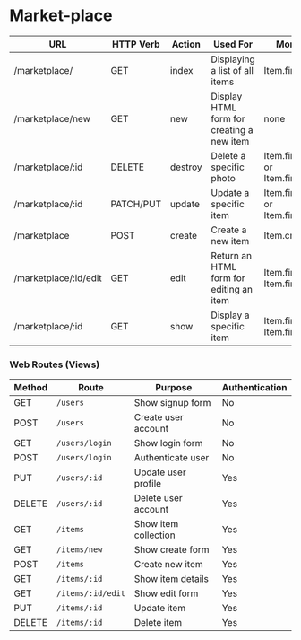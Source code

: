 # Market-place


| **URL** | **HTTP Verb** |  **Action**| **Used For**| **Mongoose Method** | **View** |
|------------|-------------|------------|-------------------------------| ---------------------| ------------- |
| /marketplace/         | GET       | index  | Displaying a list of all items | Item.find | Index.jsx |
| /marketplace/new         | GET       | new | Display HTML form for creating a new item | none | New.jsx |
| /marketplace/:id      | DELETE    | destroy | Delete a specific photo  | Item.findByIdAndRemove or Item.findByIdAndDelete | none |
| /marketplace/:id      | PATCH/PUT | update | Update a specific item   | Item.findByIdAndUpdate or Item.findOneAndUpdate | none |
| /marketplace          | POST      | create | Create a new item | Item.create | none |
| /marketplace/:id/edit | GET       | edit   | Return an HTML form for editing an item | Item.findOne or Item.findById | Edit.jsx |
| /marketplace/:id      | GET       | show   | Display a specific item | Item.findOne or Item.findById | Show.jsx |     


### **Web Routes (Views)**
| Method | Route | Purpose | Authentication |
|--------|-------|---------|----------------|
| GET | `/users` | Show signup form | No |
| POST | `/users` | Create user account | No |
| GET | `/users/login` | Show login form | No |
| POST | `/users/login` | Authenticate user | No |
| PUT | `/users/:id` | Update user profile | Yes |
| DELETE | `/users/:id` | Delete user account | Yes |
| GET | `/items` | Show item collection | Yes |
| GET | `/items/new` | Show create form | Yes |
| POST | `/items` | Create new item | Yes |
| GET | `/items/:id` | Show item details | Yes |
| GET | `/items/:id/edit` | Show edit form | Yes |
| PUT | `/items/:id` | Update item | Yes |
| DELETE | `/items/:id` | Delete item | Yes |